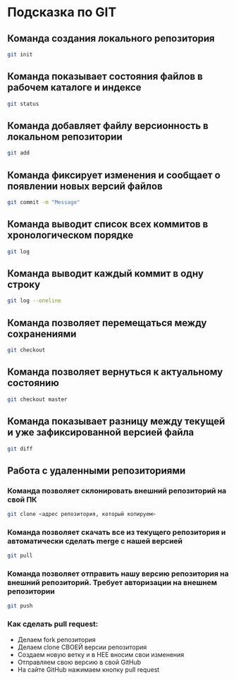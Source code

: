 # Подсказка по GIT

## Команда создания локального репозитория
```sh
git init
```
## Команда показывает состояния файлов в рабочем каталоге и индексе
```sh
git status
```
## Команда добавляет файлу версионность в локальном репозитории
```sh
git add
```
## Команда фиксирует изменения и сообщает о появлении новых версий файлов
```sh
git commit -m "Message"
```
## Команда выводит список всех коммитов в хронологическом порядке
```sh
git log
```
## Команда выводит каждый коммит в одну строку
```sh
git log --oneline
```
## Команда позволяет перемещаться между сохранениями
```sh
git checkout
```
## Команда позволяет вернуться к актуальному состоянию
```sh
git checkout master
```
## Команда показывает разницу между текущей и уже зафиксированной версией файла
```sh
git diff
```
## Работа с удаленными репозиториями

### Команда позволяет склонировать внешний репозиторий на свой ПК
```sh
git clone <адрес репозитория, который копируем>
```

### Команда позволяет скачать все из текущего репозитория и автоматически сделать merge с нашей версией 
```sh
git pull
```
### Команда позволяет отправить нашу версию репозитория на внешний репозиторий. Требует авторизации на внешнем репозитории 
```sh
git push
```

### Как сделать pull request:

* Делаем fork репозитория
* Делаем clone СВОЕЙ версии репозитория
* Создаем новую ветку и в НЕЕ вносим свои изменения
* Отправляем свою версию в свой GitHub
* На сайте GitHub нажимаем кнопку pull request